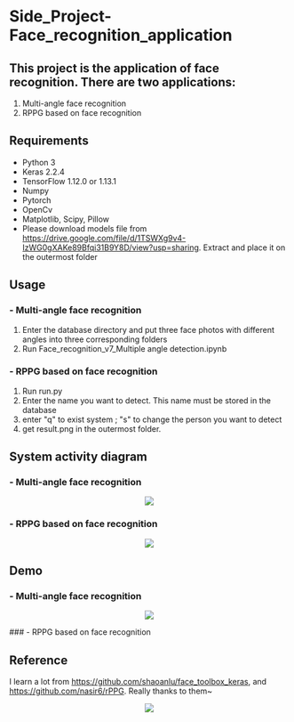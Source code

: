 # Side_Project-Face_recognition_application
## This project is the application of face recognition. There are two applications:
1. Multi-angle face recognition
2. RPPG based on face recognition
## Requirements
- Python 3
- Keras 2.2.4
- TensorFlow 1.12.0 or 1.13.1
- Numpy
- Pytorch
- OpenCv
- Matplotlib, Scipy, Pillow
- Please download models file from https://drive.google.com/file/d/1TSWXg9v4-IzWG0gXAKe89Bfqi31B9Y8D/view?usp=sharing. Extract and place it on the outermost folder
## Usage
### - Multi-angle face recognition
1. Enter the database directory and put three face photos with different angles into three corresponding folders
2. Run Face_recognition_v7_Multiple angle detection.ipynb
### - RPPG based on face recognition
1. Run run.py
2. Enter the name you want to detect. This name must be stored in the database
3. enter "q" to exist system ; "s" to change the person you want to detect
4. get result.png in the outermost folder.
## System activity diagram
### - Multi-angle face recognition
<p align="center">
  <img src="https://user-images.githubusercontent.com/56544982/143415234-3af31f5f-1bde-4ca4-83d3-a36ea0aa7e86.png">
</p>

### - RPPG based on face recognition

<p align="center">
  <img  src="https://user-images.githubusercontent.com/56544982/143415359-75c7a9f4-4c8a-4371-8fcb-63622771fc7f.png">
</p>


## Demo


### - Multi-angle face recognition
<p align="center">
  <img  src="https://user-images.githubusercontent.com/56544982/143415495-6fc0d3a1-45e7-49a2-ab29-5aee959754b8.png">
</p>
### - RPPG based on face recognition

## Reference
I learn a lot from https://github.com/shaoanlu/face_toolbox_keras, and https://github.com/nasir6/rPPG. Really thanks to them~

<p align="center">
  <img  src="https://user-images.githubusercontent.com/56544982/143400529-8bad8c8b-9460-49cf-b9c0-28404c37cc36.png">
</p>
